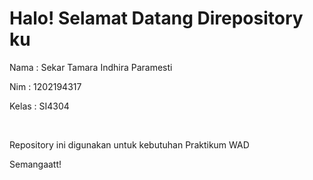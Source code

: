 # Halo! Selamat Datang Direpository ku
<p>Nama    : Sekar Tamara Indhira Paramesti </p>
<p> Nim : 1202194317 </p>
<p> Kelas : SI4304 </p>
<br>
<p> Repository ini digunakan untuk kebutuhan Praktikum WAD</p>
<p>Semangaatt!</p>
